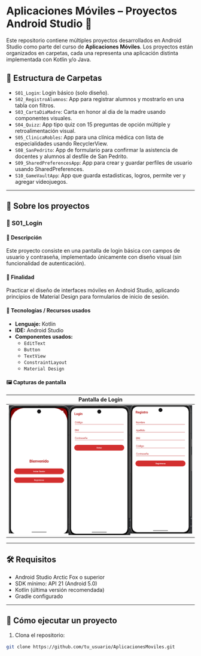 # Aplicaciones Móviles – Proyectos Android Studio 📱

Este repositorio contiene múltiples proyectos desarrollados en Android Studio como parte del curso de **Aplicaciones Móviles**. Los proyectos están organizados en carpetas, cada una representa una aplicación distinta implementada con Kotlin y/o Java.

## 📂 Estructura de Carpetas
- `S01_Login`: Login básico (solo diseño).
- `S02_RegistroAlumnos`: App para registrar alumnos y mostrarlo en una tabla con filtros.
- `S03_CartaDiaMadre`: Carta en honor al dia de la madre usando componentes visuales.
- `S04_Quizz`: App tipo quiz con 15 preguntas de opción múltiple y retroalimentación visual.
- `S05_ClinicaRobles`: App para una clínica médica con lista de especialidades usando RecyclerView.
- `S08_SanPedrito`: App de formulario para confirmar la asistencia de docentes y alumnos al desfile de San Pedrito.
- `S09_SharedPreferencesApp`: App para crear y guardar perfiles de usuario usando SharedPreferences.
- `S10_GameVaultApp`: App que guarda estadisticas, logros, permite ver y agregar videojuegos.



---

## 📱 Sobre los proyectos

### 📁 S01_Login

#### 📄 Descripción
Este proyecto consiste en una pantalla de login básica con campos de usuario y contraseña, implementado únicamente con diseño visual (sin funcionalidad de autenticación).

#### 🎯 Finalidad
Practicar el diseño de interfaces móviles en Android Studio, aplicando principios de Material Design para formularios de inicio de sesión.

#### 🧰 Tecnologías / Recursos usados
- **Lenguaje:** Kotlin  
- **IDE:** Android Studio  
- **Componentes usados:**
  - `EditText`
  - `Button`
  - `TextView`
  - `ConstraintLayout`
  - `Material Design`

#### 🖼️ Capturas de pantalla

| Pantalla de Login |
|-------------------|
| ![S01_Login](capturas/S01_Login.png) |


---

## 🛠 Requisitos

- Android Studio Arctic Fox o superior
- SDK mínimo: API 21 (Android 5.0)
- Kotlin (última versión recomendada)
- Gradle configurado

---

## 🚀 Cómo ejecutar un proyecto

1. Clona el repositorio:

```bash
git clone https://github.com/tu_usuario/AplicacionesMoviles.git
